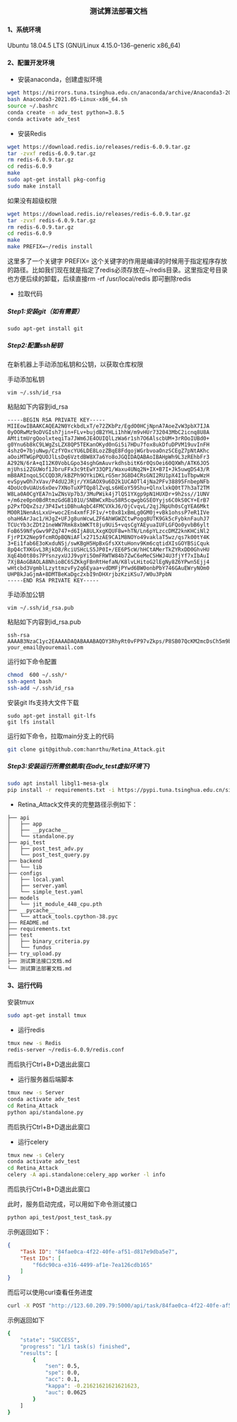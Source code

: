 ### <center>测试算法部署文档</center>

#### 1、系统环境

Ubuntu 18.04.5 LTS (GNU/Linux 4.15.0-136-generic x86_64)

#### 2、配置开发环境

* 安装anaconda，创建虚拟环境

``` bash
wget https://mirrors.tuna.tsinghua.edu.cn/anaconda/archive/Anaconda3-2021.05-Linux-x86_64.sh
bash Anaconda3-2021.05-Linux-x86_64.sh
source ~/.bashrc
conda create -n adv_test python=3.8.5
conda activate adv_test
```

* 安装Redis

```bash
wget https://download.redis.io/releases/redis-6.0.9.tar.gz
tar -zvxf redis-6.0.9.tar.gz
rm redis-6.0.9.tar.gz
cd redis-6.0.9
make
sudo apt-get install pkg-config
sudo make install
```
如果没有超级权限
```bash
wget https://download.redis.io/releases/redis-6.0.9.tar.gz
tar -zvxf redis-6.0.9.tar.gz
rm redis-6.0.9.tar.gz
cd redis-6.0.9
make
make PREFIX=~/redis install
```
这里多了一个关键字 PREFIX= 这个关键字的作用是编译的时候用于指定程序存放的路径。比如我们现在就是指定了redis必须存放在~/redis目录。这里指定号目录也方便后续的卸载，后续直接rm -rf /usr/local/redis 即可删除redis


* 拉取代码

##### Step1:安装git（如有需要）

```
sudo apt-get install git
```

##### Step2:配置ssh秘钥

在新机器上手动添加私钥和公钥，以获取仓库权限

手动添加私钥

```
vim ~/.ssh/id_rsa
```

粘贴如下内容到id_rsa

```
-----BEGIN RSA PRIVATE KEY-----
MIIEowIBAAKCAQEA2N0YckbdLxT/e72ZKbPz/EgdO0HCjNpnA7AoeZvW3pbX7IJA
0yOORwMz9oDVGIsh7jin+FLv+bujdB2YHLi1hhW/m9vHUr732043MbC2icnq8U8A
AMtitmUrgQoolxteqiTa7JWm6JE4OUIQlLzWa6r1sh7O6AlscbUM+3rROoIUBd0+
g0Ynu6b8kC9LWgZsLZX8QP5TEKanOKyd0nGi5i7HDu7fox8ukDfuDPVM19uvInFH
4shzO+7bjuNwp/CzfYOxcYU6LDE8LozZBqE8FdgojWGrbvoaOnzSCEgZ7pNtAKhc
aOoiMTWGpPQUOJlLsDq6VztdBW8X7a6Yo8oJGQIDAQABAoIBAHpWh9L3zREhbFr3
A292N/6rA+qI12K0VobLGpo34sghGmAuvrkdhsbitK6r0QsOei60QXWh/ATK6JO5
mjUhsi2ZGUWof1JbruFFx3c9tEwY33QP1/Waxu4UNq2N+IX+B7I+Jk5uwgDS43/R
mB8ARInqoL5CCQD3R/kBZPh9OYkiDKLrG5mr3G8D4CRsGNI2RU1pX4I1uTbpwWzH
evSpywOh7xVav/P4dU2JRjr/YXGAOX9u6D2k1UCAOTl4jNa2PFv38895FnbepNFb
4DoUc0vUAUs6xOev7XNoTuXPTQp8lZvqLs6HEoY59Shu+QlnxlxkQ0tT7h3aT2TM
W8La0A0CgYEA7n1wZNsVp7b3/3MuPWik4j7lQS1YXgp9pN1HUXDr+9h2ss//1UNV
+/m6ze0pn0BdRtmzGdGB101U/SNBWCxRbu58R5cqwgbGSEOYyjs6C0kS0CY+ErB7
p2PxfDQxZsz/3P4IwtiDBhuAqbC4FMCVXkJ6/OjCvqvL/2qjJNpUh0sCgYEA6Mkt
MO0R1NenAsLxxU+woc2En4xmfFJF1v/+t0x81xBmLg0GM0j+vBk1ohssP7eR1IVe
ohaH6ArJac1/HJgZ+UFJg8unWcwLZF6AhWGWZCtwPogq8UTK9Gk5cFybknFauhJ7
TCUcYb3cZDt21neWW7Rmk8xbWKTt8ju9Ui5+vqsCgYAEyuaIUFLGFQo0yvbB6ylt
FoB659NfyGwv9PZq747+d6IjA8ULXxgKQUF8w+hTN/Ln6pYLzccDMZ2knKHCiNl2
FjrPIX2Nep9fcmROpBQNiAFlx2715zAE9CA1M8NOYo49vaklaT5wz/qs7k00tY4K
3+Ei1fab6E3oKxduNSj/swKBgH5HpBxGfsXXtuHonv9Km6cqtidXIsGOYBSiCquk
8pQ4cTXKGvL3RjkD8/RciUSHcLS5JP0I+/EE6P5cW/hHCtAMerTkZYRxDD0GhvHU
XqE4b0t80s7PYsnzyxUJJ9vpYi5OmFRWTW84b7ZwC6eMeCSHWJ4U3fjYf7xIbAuI
7XjBAoGBAOLA8NhioBC6SZKkgFBnRtHefaN/K8lvLHitoG2lEgNy8Z6YPwn5Ejj4
wHtcbd3VgmblLzyttmzvFy2q6Eyaa+vdDMFjPYwd6BW0onbPbY746GAuEWryNOm0
UHPBkJaGjmA+8DMTBeKaDgc2xbI9nDHXrjbzKziKSu7/W0u3PpbN
-----END RSA PRIVATE KEY-----
```

手动添加公钥

```
vim ~/.ssh/id_rsa.pub
```

粘贴如下内容到id_rsa.pub

```
ssh-rsa AAAAB3NzaC1yc2EAAAADAQABAAABAQDY3RhyRt0vFP97vZkps/P8SB07QcKM2mcDsCh5m9beltfsgkDTI45HAzP2gNUYiyHuOKf4Uu/5u6N0HZgcuLWGFb+b28dSvvfbTjcxsLaJyerxTwAAy2K2ZSuBCiiXG16qJNrslabokTg5QhCUvNZrqvWyHs7oCWxxtQz7etE6ghQF3T6DRie7pvyQL0taBmwtlfxA/lMQpqc4rJ3ScaLmLscO7t+jHy6QN+4M9UzX268icUfiyHM77tuO43Cn8LN9g7FxhTosMTwujNkGoTwV2CiNYatu+ho6fNIISBnuk20AqFxo6iIxNYak9BQ4mUuwOrpXO10FbxftrpijygkZ your_email@youremail.com
```

运行如下命令配置

```bash
chmod  600 ~/.ssh/*
ssh-agent bash
ssh-add ~/.ssh/id_rsa
```

安装git lfs支持大文件下载

```
sudo apt-get install git-lfs
git lfs install
```

运行如下命令，拉取main分支上的代码

```bash
git clone git@github.com:hanrthu/Retina_Attack.git
```

##### Step3:安装运行所需依赖库(在adv_test虚拟环境下)

```bash
sudo apt install libgl1-mesa-glx
pip install -r requirements.txt -i https://pypi.tuna.tsinghua.edu.cn/simple
```

* Retina_Attack文件夹的完整路径示例如下：

```
├── api
│   ├── app
│   ├── __pycache__
│   └── standalone.py
├── api_test
│   ├── post_test_adv.py
│   └── post_test_query.py
├── backend
│   └── lib
├── configs
│   ├── local.yaml
│   ├── server.yaml
│   └── simple_test.yaml
├── models
│   └── jit_module_448_cpu.pth
├── __pycache__
│   └── attack_tools.cpython-38.pyc
├── README.md
├── requirements.txt
├── test
│   ├── binary_criteria.py
│   └── fundus
├── try_upload.py
├── 测试算法接口文档.md
└── 测试算法部署文档.md
```



#### 3、运行代码

安装tmux

```bash
sudo apt-get install tmux
```

* 运行redis

```bash
tmux new -s Redis
redis-server ~/redis-6.0.9/redis.conf
```

而后执行Ctrl+B+D退出此窗口

* 运行服务器后端脚本

```bash
tmux new -s Server
conda activate adv_test
cd Retina_Attack
python api/standalone.py
```

而后执行Ctrl+B+D退出此窗口

* 运行celery

```bash
tmux new -s Celery
conda activate adv_test
cd Retina_Attack
celery -A api.standalone:celery_app worker -l info
```

而后执行Ctrl+B+D退出此窗口

此时，服务启动完成，可以用如下命令测试接口

```bash
python api_test/post_test_task.py
```

示例返回如下：

```json
{
    "Task ID": "84fae0ca-4f22-40fe-af51-d817e9dba5e7",
    "Test IDs": [
        "f6dc90ca-e316-4499-af1e-7ea126cdb165"
    ]
}
```

而后可以使用curl查看任务进度

```bash
curl -X POST "http://123.60.209.79:5000/api/task/84fae0ca-4f22-40fe-af51-d817e9dba5e7"
```

示例返回如下

```bash
{
    "state": "SUCCESS",
    "progress": "1/1 task(s) finished",
    "results": [
        {
            "sen": 0.5,
            "spe": 0.0,
            "acc": 0.1,
            "kappa": -0.21621621621621623,
            "auc": 0.0625
        }
    ]
}
```
